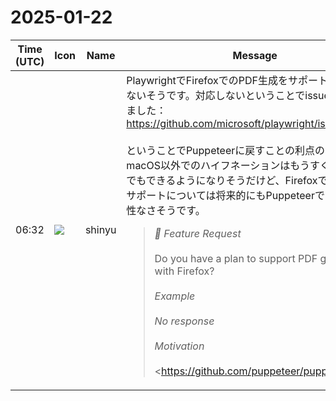 # 2025-01-22

|Time (UTC)|Icon|Name|Message|
|---|---|---|---|
|06:32|![](https://avatars.slack-edge.com/2018-04-27/354445776386_e258f5ed5ba887b08668_72.jpg)|shinyu|PlaywrightでFirefoxでのPDF生成をサポートする予定はないそうです。対応しないということでissueは閉じられました：<br><https://github.com/microsoft/playwright/issues/34406><br><br>ということでPuppeteerに戻すことの利点のうち、macOS以外でのハイフネーションはもうすぐPlaywrightでもできるようになりそうだけど、FirefoxでのPDF出力サポートについては将来的にもPuppeteerでないと可能性なさそうです。<br><blockquote>*🚀 Feature Request*<br><br>Do you have a plan to support PDF generation with Firefox?<br><br>*Example*<br><br>_No response_<br><br>*Motivation*<br><br><https://github.com/puppeteer/puppeteer|Puppeteer> currently supports Firefox and can generate PDF with it. I wonder if Playwright will be able to do the same in the near future.</blockquote>|
